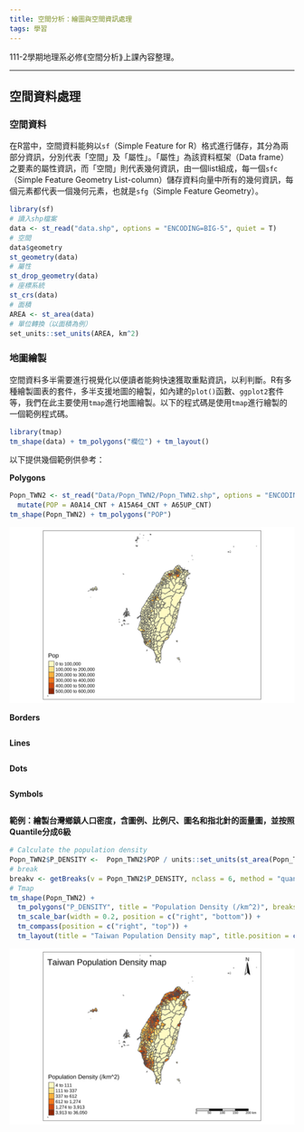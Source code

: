 ```yaml
---
title: 空間分析：繪圖與空間資訊處理
tags: 學習
---
```


111-2學期地理系必修⟪空間分析⟫上課內容整理。
<!--more-->

---
## 空間資料處理

### 空間資料

在R當中，空間資料能夠以`sf`（Simple Feature for R）格式進行儲存，其分為兩部分資訊，分別代表「空間」及「屬性」。「屬性」為該資料框架（Data frame）之要素的屬性資訊，而「空間」則代表幾何資訊，由一個list組成，每一個`sfc`（Simple Feature Geometry List-column）儲存資料向量中所有的幾何資訊，每個元素都代表一個幾何元素，也就是`sfg`（Simple Feature Geometry）。


```R
library(sf)
# 讀入shp檔案
data <- st_read("data.shp", options = "ENCODING=BIG-5", quiet = T)
# 空間
data$geometry
st_geometry(data)
# 屬性
st_drop_geometry(data)
# 座標系統
st_crs(data)
# 面積
AREA <- st_area(data)
# 單位轉換（以面積為例）
set_units::set_units(AREA, km^2)
```

### 地圖繪製

空間資料多半需要進行視覺化以便讀者能夠快速獲取重點資訊，以利判斷。R有多種繪製圖表的套件，多半支援地圖的繪製，如內建的`plot()`函數、`ggplot2`套件等，我們在此主要使用`tmap`進行地圖繪製。以下的程式碼是使用`tmap`進行繪製的一個範例程式碼。

```R
library(tmap)
tm_shape(data) + tm_polygons("欄位") + tm_layout()
```

以下提供幾個範例供參考：

**Polygons**
```R
Popn_TWN2 <- st_read("Data/Popn_TWN2/Popn_TWN2.shp", options = "ENCODING=BIG-5") %>% 
  mutate(POP = A0A14_CNT + A15A64_CNT + A65UP_CNT)
tm_shape(Popn_TWN2) + tm_polygons("POP")
```
![sample_polygons](https://github.com/jingzhong1011/jingzhong1011.github.io/raw/master/_posts/_posts_imgs/sample_polygons.png)

**Borders**
```R
```

**Lines**
```R
```

**Dots**
```R
```

**Symbols**
```R
```

**範例：繪製台灣鄉鎮人口密度，含圖例、比例尺、圖名和指北針的面量圖，並按照Quantile分成6級**
```R
# Calculate the population density
Popn_TWN2$P_DENSITY <-  Popn_TWN2$POP / units::set_units(st_area(Popn_TWN2), km^2)
# break
breakv <- getBreaks(v = Popn_TWN2$P_DENSITY, nclass = 6, method = "quantile")
# Tmap
tm_shape(Popn_TWN2) + 
  tm_polygons("P_DENSITY", title = "Population Density (/km^2)", breaks = breakv) + 
  tm_scale_bar(width = 0.2, position = c("right", "bottom")) + 
  tm_compass(position = c("right", "top")) + 
  tm_layout(title = "Taiwan Population Density map", title.position = c("left", "top"), title.bg.color = T)
```
![sample_tmap](https://github.com/jingzhong1011/jingzhong1011.github.io/raw/master/_posts/_posts_imgs/sample_tmap.png)

